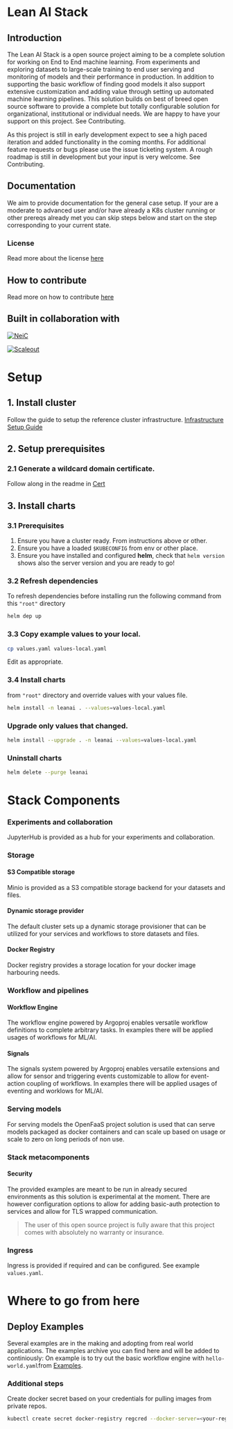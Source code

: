 # Lean AI Stack

## Introduction
The Lean AI Stack is a open source project aiming to be a complete solution for working on End to End machine learning. From experiments and exploring datasets to large-scale training to end user serving and monitoring of models and their performance in production. In addition to supporting the basic workflow of finding good models it also support extensive customization and adding value through setting up automated machine learning pipelines. This solution builds on best of breed open source software to provide a complete but totally configurable solution for organizational, institutional or individual needs. We are happy to have your support on this project. See Contributing.

As this project is still in early development expect to see a high paced iteration and added functionality in the coming months. For additional feature requests or bugs please use the issue ticketing system. A rough roadmap is still in development but your input is very welcome. See Contributing.

## Documentation
We aim to provide documentation for the general case setup. If your are a moderate to advanced user and/or have already a K8s cluster running or other prereqs already met you can skip steps below and start on the step corresponding to your current state.

### License
Read more about the license [here](LICENSE)

## How to contribute
Read more on how to contribute [here](CONTRIBUTING.md)

## Built in collaboration with
[![NeiC](https://user-images.githubusercontent.com/2098408/65333320-91eddf00-dbc0-11e9-8bfb-3c9774b62af2.png)](https://github.com/neicnordic)


[![Scaleout](https://user-images.githubusercontent.com/2098408/65333699-42f47980-dbc1-11e9-9db3-f0e5dcdadc8b.png)](www.scaleoutsystems.com)



# Setup
## 1. Install cluster
Follow the guide to setup the reference cluster infrastructure.
[Infrastructure Setup Guide](/infrastructure/)

## 2. Setup prerequisites

### 2.1 Generate a wildcard domain certificate.
Follow along in the readme in [Cert](extra/cert)



## 3. Install charts

### 3.1 Prerequisites
1. Ensure you have a cluster ready. From instructions above or other.
2. Ensure you have a loaded `$KUBECONFIG` from env or other place.
1. Ensure you have installed and configured **helm**, check that `helm version` shows also the server version and you are ready to go!

### 3.2 Refresh dependencies
To refresh dependencies before installing run the following command from this ``"root"`` directory
```bash
helm dep up
```

### 3.3 Copy example values to your local.
```bash
cp values.yaml values-local.yaml
```
Edit as appropriate.

### 3.4 Install charts
from `"root"` directory and override values with your values file.
```bash
helm install -n leanai . --values=values-local.yaml
```

### Upgrade only values that changed.
```bash
helm install --upgrade . -n leanai --values=values-local.yaml
```

### Uninstall charts
```bash
helm delete --purge leanai
```
# Stack Components

### Experiments and collaboration
JupyterHub is provided as a hub for your experiments and collaboration.

### Storage
#### S3 Compatible storage
Minio is provided as a S3 compatible storage backend for your datasets and files.

#### Dynamic storage provider
The default cluster sets up a dynamic storage provisioner that can be utilized for your services and workflows to store datasets and files.

#### Docker Registry
Docker registry provides a storage location for your docker image harbouring needs.

### Workflow and pipelines
#### Workflow Engine
The workflow engine powered by Argoproj enables versatile workflow definitions to complete arbitrary tasks. In examples there will be applied usages of workflows for ML/AI.

#### Signals
The signals system powered by Argoproj enables versatile extensions and allow for sensor and triggering events customizable to allow for event-action coupling of workflows. In examples there will be applied usages of eventing and worklows for ML/AI.

### Serving models
For serving models the OpenFaaS project solution is used that can serve models packaged as docker containers and can scale up based on usage or scale to zero on long periods of non use.





### Stack metacomponents
#### Security
The provided examples are meant to be run in already secured environments as this solution is experimental at the moment. There are however configuration options to allow for adding basic-auth protection to services and allow for TLS wrapped communication.
> The user of this open source project is fully aware that this project comes with absolutely no warranty or insurance.

### Ingress
Ingress is provided if required and can be configured. See example `values.yaml`.

# Where to go from here

## Deploy Examples
Several examples are in the making and adopting from real world applications. The examples archive you can find here and will be added to continiously:
On example is to try out the basic workflow engine with `hello-world.yaml`from [Examples](https://github.com/leanaiorg/examples).


### Additional steps
Create docker secret based on your credentials for pulling images from private repos.
```bash
kubectl create secret docker-registry regcred --docker-server=<your-registry-server> --docker-username=<your-name> --docker-password=<your-pword> --docker-email=<your-email>
```
